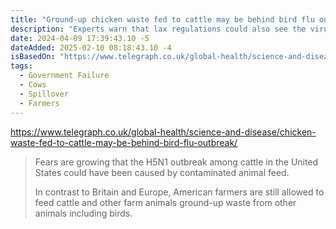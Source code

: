 ```yaml
---
title: "Ground-up chicken waste fed to cattle may be behind bird flu outbreak in US cows"
description: "Experts warn that lax regulations could also see the virus spread to US pig farms, with serious consequences for human health."
date: 2024-04-09 17:39:43.10 -5
dateAdded: 2025-02-10 08:18:43.10 -4
isBasedOn: "https://www.telegraph.co.uk/global-health/science-and-disease/chicken-waste-fed-to-cattle-may-be-behind-bird-flu-outbreak/"
tags:
  - Government Failure
  - Cows
  - Spillover
  - Farmers
---
```


https://www.telegraph.co.uk/global-health/science-and-disease/chicken-waste-fed-to-cattle-may-be-behind-bird-flu-outbreak/

> Fears are growing that the H5N1 outbreak among cattle in the United States could have been caused by contaminated animal feed.
>
> In contrast to Britain and Europe, American farmers are still allowed to feed cattle and other farm animals ground-up waste from other animals including birds.

